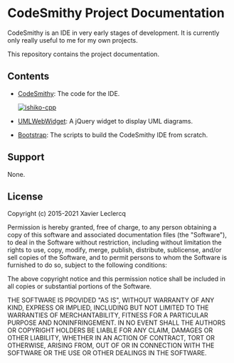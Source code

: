 # CodeSmithy Project Documentation

CodeSmithy is an IDE in very early stages of development. It is currently
only really useful to me for my own projects.

This repository contains the project documentation.

## Contents

- [CodeSmithy](https://github.com/CodeSmithyIDE/CodeSmithy): The code for the IDE.

  [![ishiko-cpp](https://circleci.com/gh/codesmithyide/codesmithy.svg?style=shield)](https://circleci.com/gh/codesmithyide/codesmithy)

- [UMLWebWidget](https://github.com/CodeSmithyIDE/UMLWebWidget): A jQuery widget to display UML diagrams.
- [Bootstrap](https://github.com/CodeSmithyIDE/Bootstrap): The scripts to build the CodeSmithy IDE from scratch.


## Support

None.

## License

Copyright (c) 2015-2021 Xavier Leclercq

Permission is hereby granted, free of charge, to any person obtaining a
copy of this software and associated documentation files (the "Software"),
to deal in the Software without restriction, including without limitation
the rights to use, copy, modify, merge, publish, distribute, sublicense,
and/or sell copies of the Software, and to permit persons to whom the
Software is furnished to do so, subject to the following conditions:

The above copyright notice and this permission notice shall be included in
all copies or substantial portions of the Software.

THE SOFTWARE IS PROVIDED "AS IS", WITHOUT WARRANTY OF ANY KIND, EXPRESS OR
IMPLIED, INCLUDING BUT NOT LIMITED TO THE WARRANTIES OF MERCHANTABILITY,
FITNESS FOR A PARTICULAR PURPOSE AND NONINFRINGEMENT. IN NO EVENT SHALL
THE AUTHORS OR COPYRIGHT HOLDERS BE LIABLE FOR ANY CLAIM, DAMAGES OR OTHER
LIABILITY, WHETHER IN AN ACTION OF CONTRACT, TORT OR OTHERWISE, ARISING
FROM, OUT OF OR IN CONNECTION WITH THE SOFTWARE OR THE USE OR OTHER DEALINGS
IN THE SOFTWARE.
